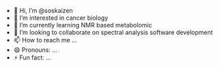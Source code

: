 - 👋 Hi, I’m @soskaizen
- 👀 I’m interested in cancer biology
- 🌱 I’m currently learning NMR based metabolomic
- 💞️ I’m looking to collaborate on spectral analysis software development
- 📫 How to reach me ...
- 😄 Pronouns: ...
- ⚡ Fun fact: ...

<!---
soskaizen/soskaizen is a ✨ special ✨ repository because its `README.md` (this file) appears on your GitHub profile.
You can click the Preview link to take a look at your changes.
--->
